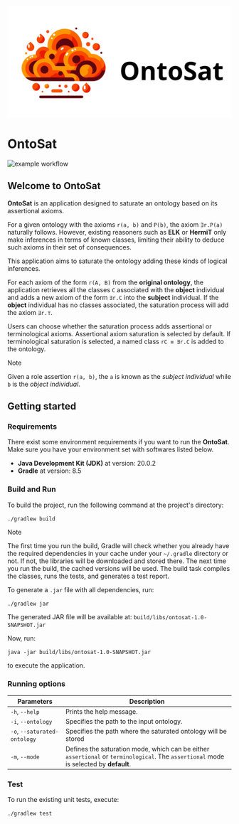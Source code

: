 ![ontosat logo](OntoSat.png "OntoSat")

# OntoSat

![example workflow](https://github.com/davysouza/ontosat/actions/workflows/gradle.yml/badge.svg)

## Welcome to OntoSat   

**OntoSat** is an application designed to saturate an ontology based on its assertional axioms.

For a given ontology with the axioms `r(a, b)` and `P(b)`, the axiom `∃r.P(a)` naturally follows. However, existing reasoners such as **ELK** or **HermiT** only make inferences in terms of known classes, limiting their ability to deduce such axioms in their set of consequences.

This application aims to saturate the ontology adding these kinds of logical inferences.

For each axiom of the form `r(A, B)` from the **original ontology**, the application retrieves all the classes `C` associated with the **object** individual and adds a new axiom of the form `∃r.C` into the **subject** individual. If the **object** individual has no classes associated, the saturation process will add the axiom `∃r.⊤`.

Users can choose whether the saturation process adds assertional or terminological axioms. Assertional axiom saturation is selected by default. If terminological saturation is selected, a named class `rC ≡ ∃r.C` is added to the ontology.

> [!NOTE]
> Given a role assertion `r(a, b)`, the `a` is known as the *subject individual* while `b` is the *object individual*.

## Getting started

### Requirements

There exist some environment requirements if you want to run the **OntoSat**. Make sure you have your environment set with softwares listed below.
- **Java Development Kit (JDK)** at version: 20.0.2
- **Gradle** at version: 8.5

### Build and Run

To build the project, run the following command at the project's directory:

```Batchfile
./gradlew build
```

> [!NOTE]
> The first time you run the build, Gradle will check whether you already have the required dependencies in your cache under your `~/.gradle` directory or not. If not, the libraries will be downloaded and stored there. The next time you run the build, the cached versions will be used. The build task compiles the classes, runs the tests, and generates a test report.

To generate a `.jar` file with all dependencies, run: 

```Batchfile
./gradlew jar
```

The generated JAR file will be available at: `build/libs/ontosat-1.0-SNAPSHOT.jar`

Now, run:

```Batchfile
java -jar build/libs/ontosat-1.0-SNAPSHOT.jar
```
to execute the application.

### Running options

| Parameters                   | Description                                                                                                                            |
|------------------------------|----------------------------------------------------------------------------------------------------------------------------------------|
| `-h`, `--help`               | Prints the help message.                                                                                                               |
| `-i`, `--ontology`           | Specifies the path to the input ontology.                                                                                              |
| `-o`, `--saturated-ontology` | Specifies the path where the saturated ontology will be stored                                                                         |
| `-m`, `--mode`               | Defines the saturation mode, which can be either `assertional` or `terminological`. The `assertional` mode is selected by **default**. |

### Test

To run the existing unit tests, execute:

```Batchfile
./gradlew test
```
